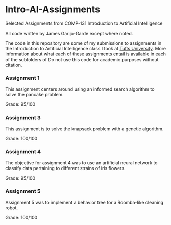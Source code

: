 # Intro-AI-Assignments
Selected Assignments from COMP-131 Introduction to Artificial Intelligence

All code written by James Garijo-Garde except where noted.

The code in this repository are some of my submissions to assignments in the
Introduction to Artificial Intelligence class I took at [Tufts University](https://www.tufts.edu/).
More information about what each of these assignments entail is available in
each of the subfolders of Do not use this code for academic purposes without citation.


### Assignment 1
This assignment centers around using an informed search algorithm to solve the
pancake problem.

Grade: 95/100


### Assignment 3
This assignment is to solve the knapsack problem with a genetic algorithm.

Grade: 100/100


### Assignment 4
The objective for assignment 4 was to use an artificial neural network to
classify data pertaining to different strains of iris flowers.

Grade: 95/100


### Assignment 5
Assignment 5 was to implement a behavior tree for a Roomba-like cleaning robot.

Grade: 100/100